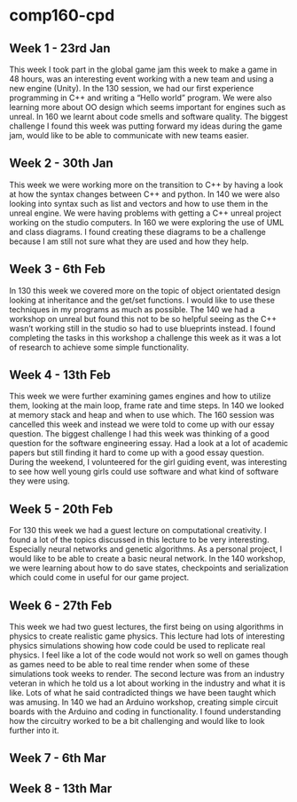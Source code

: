 # comp160-cpd

## Week 1 - 23rd Jan

This week I took part in the global game jam this week to make a game in 48 hours, was an interesting event working with a new team and using a new engine (Unity). In the 130 session, we had our first experience programming in C++ and writing a “Hello world” program. We were also learning more about OO design which seems important for engines such as unreal. In 160 we learnt about code smells and software quality. The biggest challenge I found this week was putting forward my ideas during the game jam, would like to be able to communicate with new teams easier.
## Week 2 - 30th Jan

This week we were working more on the transition to C++ by having a look at how the syntax changes between C++ and python. In 140 we were also looking into syntax such as list and vectors and how to use them in the unreal engine. We were having problems with getting a C++ unreal project working on the studio computers. In 160 we were exploring the use of UML and class diagrams. I found creating these diagrams to be a challenge because I am still not sure what they are used and how they help.

## Week 3 - 6th Feb

In 130 this week we covered more on the topic of object orientated design looking at inheritance and the get/set functions. I would like to use these techniques in my programs as much as possible. The 140 we had a workshop on unreal but found this not to be so helpful seeing as the C++ wasn’t working still in the studio so had to use blueprints instead. I found completing the tasks in this workshop a challenge this week as it was a lot of research to achieve some simple functionality.

## Week 4 - 13th Feb

This week we were further examining games engines and how to utilize them, looking at the main loop, frame rate and time steps. In 140 we looked at memory stack and heap and when to use which. The 160 session was cancelled this week and instead we were told to come up with our essay question. The biggest challenge I had this week was thinking of a good question for the software engineering essay. Had a look at a lot of academic papers but still finding it hard to come up with a good essay question. During the weekend, I volunteered for the girl guiding event, was interesting to see how well young girls could use software and what kind of software they were using.

## Week 5 - 20th Feb

For 130 this week we had a guest lecture on computational creativity. I found a lot of the topics discussed in this lecture to be very interesting. Especially neural networks and genetic algorithms. As a personal project, I would like to be able to create a basic neural network. In the 140 workshop, we were learning about how to do save states, checkpoints and serialization which could come in useful for our game project. 

## Week 6 - 27th Feb

This week we had two guest lectures, the first being on using algorithms in physics to create realistic game physics. This lecture had lots of interesting physics simulations showing how code could be used to replicate real physics. I feel like a lot of the code would not work so well on games though as games need to be able to real time render when some of these simulations took weeks to render. The second lecture was from an industry veteran in which he told us a lot about working in the industry and what it is like. Lots of what he said contradicted things we have been taught which was amusing. In 140 we had an Arduino workshop, creating simple circuit boards with the Arduino and coding in functionality. I found understanding how the circuitry worked to be a bit challenging and would like to look further into it. 

## Week 7 - 6th Mar



## Week 8 - 13th Mar


